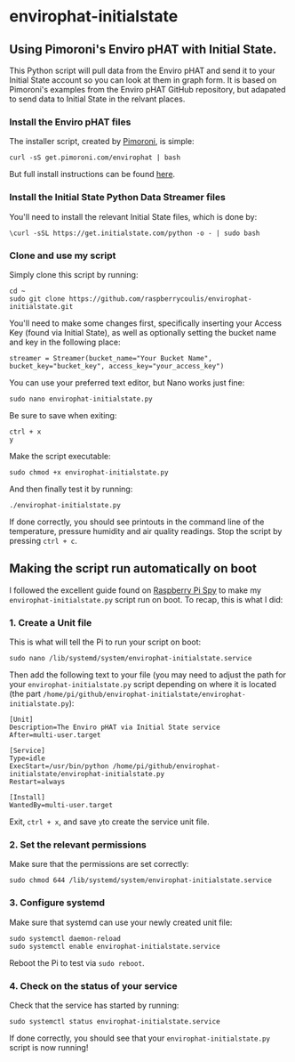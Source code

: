 # envirophat-initialstate
## Using Pimoroni's Enviro pHAT with Initial State.

This Python script will pull data from the Enviro pHAT and send it to your Initial State account so you can look at them in graph form. It is based on Pimoroni's examples from the Enviro pHAT GitHub repository, but adapated to send data to Initial State in the relvant places.

### Install the Enviro pHAT files

The installer script, created by [Pimoroni](https://shop.pimoroni.com), is simple:

    curl -sS get.pimoroni.com/envirophat | bash

But full install instructions can be found [here](https://learn.pimoroni.com/tutorial/sandyj/getting-started-with-enviro-phat).

### Install the Initial State Python Data Streamer files

You'll need to install the relevant Initial State files, which is done by:

    \curl -sSL https://get.initialstate.com/python -o - | sudo bash

### Clone and use my script

Simply clone this script by running:

    cd ~
    sudo git clone https://github.com/raspberrycoulis/envirophat-initialstate.git

You'll need to make some changes first, specifically inserting your Access Key (found via Initial State), as well as optionally setting the bucket name and key in the following place:

    streamer = Streamer(bucket_name="Your Bucket Name", bucket_key="bucket_key", access_key="your_access_key")

You can use your preferred text editor, but Nano works just fine:

    sudo nano envirophat-initialstate.py

Be sure to save when exiting:

    ctrl + x
    y

Make the script executable:

    sudo chmod +x envirophat-initialstate.py

And then finally test it by running:

    ./envirophat-initialstate.py

If done correctly, you should see printouts in the command line of the temperature, pressure humidity and air quality readings. Stop the script by pressing `ctrl + c`.

## Making the script run automatically on boot

I followed the excellent guide found on [Raspberry Pi Spy](http://www.raspberrypi-spy.co.uk/2015/10/how-to-autorun-a-python-script-on-boot-using-systemd/) to make my  `envirophat-initialstate.py` script run on boot. To recap, this is what I did:

### 1. Create a Unit file

This is what will tell the Pi to run your script on boot:

    sudo nano /lib/systemd/system/envirophat-initialstate.service

Then add the following text to your file (you may need to adjust the path for your `envirophat-initialstate.py` script depending on where it is located (the part `/home/pi/github/envirophat-initialstate/envirophat-initialstate.py`):

    [Unit]
    Description=The Enviro pHAT via Initial State service
    After=multi-user.target
    
    [Service]
    Type=idle
    ExecStart=/usr/bin/python /home/pi/github/envirophat-initialstate/envirophat-initialstate.py
    Restart=always
    
    [Install]
    WantedBy=multi-user.target

Exit, `ctrl + x`, and save `y`to create the service unit file.

### 2. Set the relevant permissions

Make sure that the permissions are set correctly:

    sudo chmod 644 /lib/systemd/system/envirophat-initialstate.service

### 3. Configure systemd

Make sure that systemd can use your newly created unit file:

    sudo systemctl daemon-reload
    sudo systemctl enable envirophat-initialstate.service

Reboot the Pi to test via `sudo reboot`.

### 4. Check on the status of your service

Check that the service has started by running:

    sudo systemctl status envirophat-initialstate.service

If done correctly, you should see that your `envirophat-initialstate.py` script is now running!
